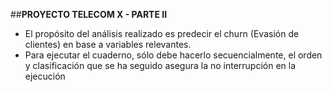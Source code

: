##**PROYECTO TELECOM X - PARTE II**
* El propósito del análisis realizado es predecir el churn (Evasión de clientes) en base a variables relevantes.
* Para ejecutar el cuaderno, sólo debe hacerlo secuencialmente, el orden y clasificación que se ha seguido asegura la no interrupción en la ejecución
